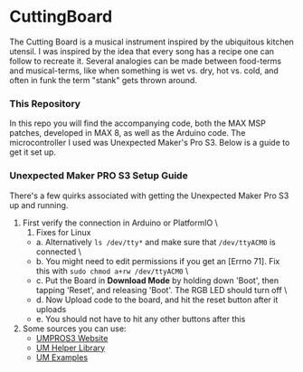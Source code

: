 # CuttingBoard
The Cutting Board is a musical instrument inspired by the ubiquitous kitchen utensil.
I was inspired by the idea that every song has a recipe one can follow to recreate it. 
Several analogies can be made between food-terms and musical-terms, like when something is 
wet vs. dry, hot vs. cold, and often in funk the term "stank" gets thrown around. 

### This Repository
In this repo you will find the accompanying code, both the MAX MSP patches, developed in MAX 8, 
as well as the Arduino code. The microcontroller I used was Unexpected Maker's Pro S3. Below is a guide
to get it set up.


### Unexpected Maker PRO S3 Setup Guide
There's a few quirks associated with getting the Unexpected Maker Pro S3 up and running. 
1. First verify the connection in Arduino or PlatformIO \
    1. Fixes for Linux
    + a. Alternatively `ls /dev/tty*` and make sure that `/dev/ttyACM0` is connected \
    + b. You might need to edit permissions if you get an [Errno 71]. Fix this with `sudo chmod a+rw /dev/ttyACM0` \
    + c. Put the Board in __Download Mode__ by holding down 'Boot', then tapping 'Reset', and releasing 'Boot'. The RGB LED should turn off \
    + d. Now Upload code to the board, and hit the reset button after it uploads
    + e. You should not have to hit any other buttons after this
2. Some sources you can use:
    + [UMPROS3 Website](https://esp32s3.com/pros3.html) 
    + [UM Helper Library](https://github.com/UnexpectedMaker/esp32s3-arduino-helper)
    + [UM Examples](https://github.com/sukesh-ak/UM-ESP32-S3-SAMPLES)


        